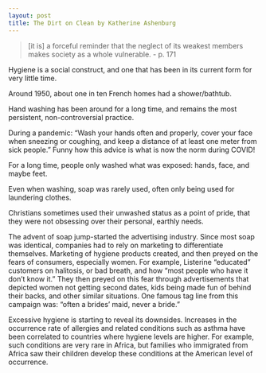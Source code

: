 ```yaml
---
layout: post
title: The Dirt on Clean by Katherine Ashenburg
---
```


> [it is] a forceful reminder that the neglect of its weakest members makes society as a whole vulnerable. - p. 171

Hygiene is a social construct, and one that has been in its current form for very little time.

Around 1950, about one in ten French homes had a shower/bathtub.

Hand washing has been around for a long time, and remains the most persistent, non-controversial practice.

During a pandemic: “Wash your hands often and properly, cover your face when sneezing or coughing, and keep a distance of at least one meter from sick people.” Funny how this advice is what is now the norm during COVID!

For a long time, people only washed what was exposed: hands, face, and maybe feet.

Even when washing, soap was rarely used, often only being used for laundering clothes.

Christians sometimes used their unwashed status as a point of pride, that they were not obsessing over their personal, earthly needs.

The advent of soap jump-started the advertising industry. Since most soap was identical, companies had to rely on marketing to differentiate themselves. Marketing of hygiene products created, and then preyed on the fears of consumers, especially women. For example, Listerine “educated” customers on halitosis, or bad breath, and how “most people who have it don’t know it.” They then preyed on this fear through advertisements that depicted women not getting second dates, kids being made fun of behind their backs, and other similar situations. One famous tag line from this campaign was: “often a brides’ maid, never a bride.”

Excessive hygiene is starting to reveal its downsides. Increases in the occurrence rate of allergies and related conditions such as asthma have been correlated to countries where hygiene levels are higher. For example, such conditions are very rare in Africa, but families who immigrated from Africa saw their children develop these conditions at the American level of occurrence.